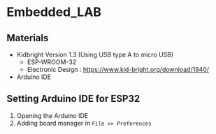 # Embedded_LAB
## Materials
* Kidbright Version 1.3 (Using USB type A to micro USB)
  * ESP-WROOM-32
  * Electronic Design : https://www.kid-bright.org/download/1940/
* Arduino IDE

## Setting Arduino IDE for ESP32
1. Opening the Arduino IDE
2. Adding board manager in ```File >> Preferences```
